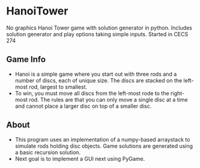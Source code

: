 # HanoiTower
No graphics Hanoi Tower game with solution generator in python. Includes solution generator and play options taking simple inputs. Started in CECS 274

## Game Info
- Hanoi is a simple game where you start out with three rods and a number of discs, each of unique size. The discs are stacked on the left-most rod, largest to smallest.
- To win, you must move all discs from the left-most rode to the right-most rod. The rules are that you can only move a single disc at a time and cannot place a larger disc on top of a smaller disc.
  
## About
- This program uses an implementation of a numpy-based arraystack to simulate rods holding disc objects. Game solutions are generated using a basic recursion solution.
- Next goal is to implement a GUI next using PyGame.


